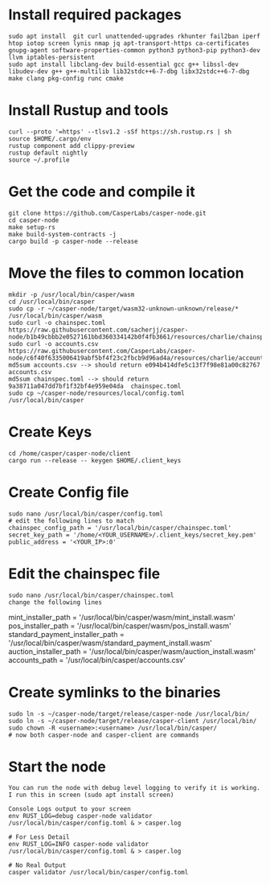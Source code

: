 # Install required packages
    
    sudo apt install  git curl unattended-upgrades rkhunter fail2ban iperf htop iotop screen lynis nmap jq apt-transport-https ca-certificates gnupg-agent software-properties-common python3 python3-pip python3-dev llvm iptables-persistent
    sudo apt install libclang-dev build-essential gcc g++ libssl-dev libudev-dev g++ g++-multilib lib32stdc++6-7-dbg libx32stdc++6-7-dbg make clang pkg-config runc cmake
    
# Install Rustup and tools
    
    curl --proto '=https' --tlsv1.2 -sSf https://sh.rustup.rs | sh
    source $HOME/.cargo/env
    rustup component add clippy-preview
    rustup default nightly
    source ~/.profile
    
# Get the code and compile it

    git clone https://github.com/CasperLabs/casper-node.git
    cd casper-node
    make setup-rs
    make build-system-contracts -j
    cargo build -p casper-node --release
    
# Move the files to common location

    mkdir -p /usr/local/bin/casper/wasm
    cd /usr/local/bin/casper
    sudo cp -r ~/casper-node/target/wasm32-unknown-unknown/release/* /usr/local/bin/casper/wasm
    sudo curl -o chainspec.toml https://raw.githubusercontent.com/sacherjj/casper-node/b1b49cbbb2e0527161bbd360334142b0f4fb3661/resources/charlie/chainspec.toml
    sudo curl -o accounts.csv https://raw.githubusercontent.com/CasperLabs/casper-node/c6f40f6335006419abf5bf4f23c2fbcb9d96ad4a/resources/charlie/accounts.csv
    md5sum accounts.csv --> should return e094b414dfe5c13f7f98e81a00c82767  accounts.csv
    md5sum chainspec.toml --> should return 9a38711a047dd7bf1f32bf4e959e04da  chainspec.toml
    sudo cp ~/casper-node/resources/local/config.toml /usr/local/bin/casper

# Create Keys

    cd /home/casper/casper-node/client
    cargo run --release -- keygen $HOME/.client_keys

# Create Config file

    sudo nano /usr/local/bin/casper/config.toml
    # edit the following lines to match
    chainspec_config_path = '/usr/local/bin/casper/chainspec.toml'
    secret_key_path = '/home/<YOUR_USERNAME>/.client_keys/secret_key.pem'
    public_address = '<YOUR_IP>:0'

# Edit the chainspec file

    sudo nano /usr/local/bin/casper/chainspec.toml
    change the following lines 
mint_installer_path = '/usr/local/bin/casper/wasm/mint_install.wasm'
pos_installer_path = '/usr/local/bin/casper/wasm/pos_install.wasm'
standard_payment_installer_path = '/usr/local/bin/casper/wasm/standard_payment_install.wasm'
auction_installer_path = '/usr/local/bin/casper/wasm/auction_install.wasm'
accounts_path = '/usr/local/bin/casper/accounts.csv'


# Create symlinks to the binaries

    sudo ln -s ~/casper-node/target/release/casper-node /usr/local/bin/
    sudo ln -s ~/casper-node/target/release/casper-client /usr/local/bin/
    sudo chown -R <username>:<username> /usr/local/bin/casper/
    # now both casper-node and casper-client are commands
    
# Start the node
    
    You can run the node with debug level logging to verify it is working.
    I run this in screen (sudo apt install screen)
    
    Console Logs output to your screen
    env RUST_LOG=debug casper-node validator /usr/local/bin/casper/config.toml & > casper.log
    
    # For Less Detail
    env RUST_LOG=INFO casper-node validator /usr/local/bin/casper/config.toml & > casper.log
    
    # No Real Output
    casper validator /usr/local/bin/casper/config.toml
